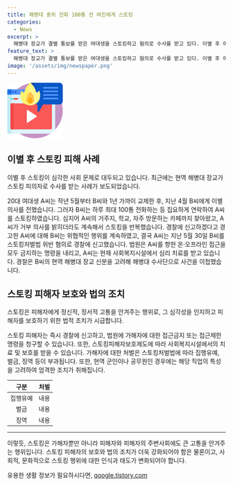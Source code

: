 ```yaml
---
title: 해병대 중위 전화 100통 전 여친에게 스토킹
categories:
  - News
excerpt: >
  해병대 장교가 결별 통보를 받은 여대생을 스토킹하고 혐의로 수사를 받고 있다. 이별 후 여자친구를 만나자고 요구한 것으로 시작해 스토킹으로 이어졌으며, 여자친구의 거주지와 학교를 찾아 다니며 연락을 요구했다. 심지어 위협적인 행동까지 했고, 여자친구는 경찰에 신고하고 현재 심리 치료를 받고 있다. 이에 현역 해병대 장교로서의 신분을 고려해 해병대 수사단으로 사건이 이첩됐다. 위험한 스토킹 사건에 대한 심각한 대응이 요구된다.
feature_text: >
  해병대 장교가 결별 통보를 받은 여대생을 스토킹하고 혐의로 수사를 받고 있다. 이별 후 여자친구를 만나자고 요구한 것으로 시작해 스토킹으로 이어졌으며, 여자친구의 거주지와 학교를 찾아 다니며 연락을 요구했다. 심지어 위협적인 행동까지 했고, 여자친구는 경찰에 신고하고 현재 심리 치료를 받고 있다. 이에 현역 해병대 장교로서의 신분을 고려해 해병대 수사단으로 사건이 이첩됐다. 위험한 스토킹 사건에 대한 심각한 대응이 요구된다.
image: '/assets/img/newspaper.png'
---
```


<p><img src="/assets/img/news.png" alt="rentncar 속보" /></p>

<h2 data-ke-size="size26">이별 후 스토킹 피해 사례</h2>

<p>이별 후 스토킹이 심각한 사회 문제로 대두되고 있습니다. 최근에는 현역 해병대 장교가 스토킹 피의자로 수사를 받는 사례가 보도되었습니다.</p>

<p data-ke-size="size16">20대 여대생 A씨는 작년 5월부터 B씨와 1년 가까이 교제한 후, 지난 4월 B씨에게 이별 의사를 전했습니다. 그러자 B씨는 하루 최대 100통 전화하는 등 집요하게 연락하여 A씨를 스토킹하였습니다. 심지어 A씨의 거주지, 학교, 자주 방문하는 카페까지 찾아왔고, A씨가 거부 의사를 밝히더라도 계속해서 스토킹을 반복했습니다. 경찰에 신고하겠다고 경고한 A씨에 대해 B씨는 위협적인 행위를 계속하였고, 결국 A씨는 지난 5월 30일 B씨를 스토킹처벌법 위반 혐의로 경찰에 신고했습니다. 법원은 A씨를 향한 온·오프라인 접근을 모두 금지하는 명령을 내리고, A씨는 현재 사회복지시설에서 심리 치료를 받고 있습니다. 경찰은 B씨의 현역 해병대 장교 신분을 고려해 해병대 수사단으로 사건을 이첩했습니다.</p>

<h2 data-ke-size="size26">스토킹 피해자 보호와 법의 조치</h2>

<p>스토킹은 피해자에게 정신적, 정서적 고통을 안겨주는 행위로, 그 심각성을 인지하고 피해자를 보호하기 위한 법적 조치가 시급합니다.</p>

<p data-ke-size="size16">스토킹 피해자는 즉시 경찰에 신고하고, 법원에 가해자에 대한 접근금지 또는 접근제한 명령을 청구할 수 있습니다. 또한, 스토킹피해자보호제도에 따라 사회복지시설에서의 치료 및 보호를 받을 수 있습니다. 가해자에 대한 처벌은 스토킹처벌법에 따라 집행유예, 벌금, 징역 등이 부과됩니다. 또한, 현역 군인이나 공무원인 경우에는 해당 직업의 특성을 고려하여 엄격한 조치가 취해집니다.</p>

<table>
<thead>
<tr>
<th style="text-align: center;">구분</th>
<th style="text-align: center;">처벌</th>
</tr>
</thead>
<tbody>
<tr>
<td style="text-align: center;">집행유예</td>
<td style="text-align: center;">내용</td>
</tr>
<tr>
<td style="text-align: center;">벌금</td>
<td style="text-align: center;">내용</td>
</tr>
<tr>
<td style="text-align: center;">징역</td>
<td style="text-align: center;">내용</td>
</tr>
</tbody>
</table>

<hr>

<p>이렇듯, 스토킹은 가해자뿐만 아니라 피해자와 피해자의 주변사회에도 큰 고통을 안겨주는 행위입니다. 스토킹 피해자의 보호와 법의 조치가 더욱 강화되어야 함은 물론이고, 사회적, 문화적으로 스토킹 행위에 대한 인식과 태도가 변화되어야 합니다.</p>
유용한 생활 정보가 필요하시다면, <a href="https://qoogle.tistory.com" rel="dofollow">qoogle.tistory.com</a>



